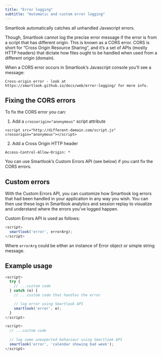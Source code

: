 ```yaml
---
title: "Error logging"
subtitle: "Automatic and custom error logging"
---
```


Smartlook automatically catches all unhandled Javascript errors.

Though, Smartlook cannot log the precise error message if the error is from a script that has different origin. This is known as a CORS error.
CORS is short for “Cross Origin Resource Sharing”, and it’s a set of APIs (mostly HTTP headers) that dictate how files ought to be handled when used from a different origin (domain).

When a CORS error occurs in Smartlook’s Javascript console you’ll see a message: 

`Cross-origin error - look at https://smartlook.github.io/docs/web/error-logging/ for more info.`


## Fixing the CORS errors

To fix the CORS error you can:

1) Add a `crossorigin="anonymous"` script attribute
```
<script src="http://different-domain.com/script.js" crossorigin="anonymous"></script>
```

2) Add a Cross Origin HTTP header
```
Access-Control-Allow-Origin: *
```

You can use Smartlook’s Custom Errors API (see below) if you cant fix the CORS errors.

## Custom errors

With the Custom Errors API, you can customize how Smartlook log errors that had been handled in your application in any way you wish. 
You can then use these logs in Smartlook analytics and session replay to visualize and understand where the errors you’ve logged happen.

Custom Errors API is used as follows:

```js
<script>
  smartlook('error', errorArg);
</script>
```

Where `errorArg` could be either an instance of Error object or simple string message.


## Example usage

```js
<script>
  try {
    // ...custom code
  } catch (e) {
    // ...custom code that handles the error

    // log error using Smartlook API
    smartlook('error', e);
  }
</script>
```

```js
<script>
  // ...custom code
  
  // log some unexpected behaviour using Smartlook API
  smartlook('error', 'calendar showing bad week');
</script>
```
